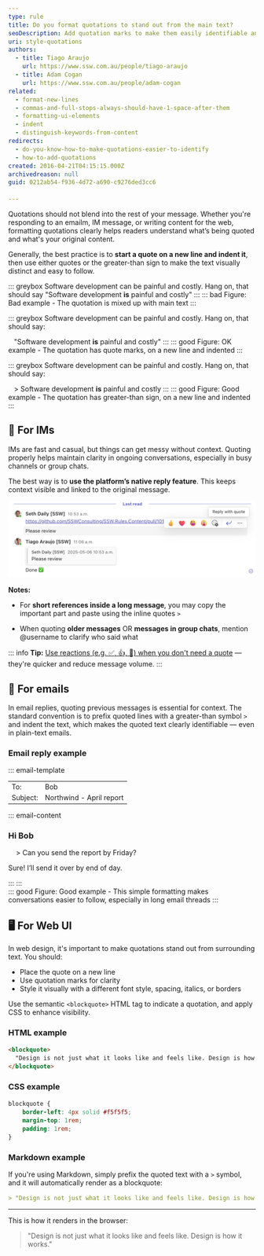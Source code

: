 ```yaml
---
type: rule
title: Do you format quotations to stand out from the main text?
seoDescription: Add quotation marks to make them easily identifiable and improve readability by starting a new line with indentation.
uri: style-quotations
authors:
  - title: Tiago Araujo
    url: https://www.ssw.com.au/people/tiago-araujo
  - title: Adam Cogan
    url: https://www.ssw.com.au/people/adam-cogan
related:
  - format-new-lines
  - commas-and-full-stops-always-should-have-1-space-after-them
  - formatting-ui-elements
  - indent
  - distinguish-keywords-from-content
redirects:
  - do-you-know-how-to-make-quotations-easier-to-identify
  - how-to-add-quotations
created: 2016-04-21T04:15:15.000Z
archivedreason: null
guid: 0212ab54-f936-4d72-a690-c9276ded3cc6

---
```


Quotations should not blend into the rest of your message. Whether you're responding to an emailm, IM message, or writing content for the web, formatting quotations clearly helps readers understand what’s being quoted and what's your original content.

<!--endintro-->

Generally, the best practice is to **start a quote on a new line and indent it**, then use either quotes or the greater-than sign to make the text visually distinct and easy to follow.

::: greybox
Software development can be painful and costly. Hang on, that should say "Software development **is** painful and costly"
:::
::: bad
Figure: Bad example - The quotation is mixed up with main text
:::

::: greybox
Software development can be painful and costly. Hang on, that should say:

&nbsp;&nbsp;&nbsp;"Software development **is** painful and costly"
:::
::: good
Figure: OK example - The quotation has quote marks, on a new line and indented
:::

::: greybox
Software development can be painful and costly. Hang on, that should say:

&nbsp;&nbsp;&nbsp;> Software development **is** painful and costly
:::
::: good
Figure: Good example - The quotation has greater-than sign, on a new line and indented
:::

## 💬 For IMs

IMs are fast and casual, but things can get messy without context. Quoting properly helps maintain clarity in ongoing conversations, especially in busy channels or group chats.

The best way is to **use the platform’s native reply feature**. This keeps context visible and linked to the original message.

![Figure: Replying feature in IM helps keeping the conversation organized](im-reply-example.png)

**Notes:**

* For **short references inside a long message**, you may copy the important part and paste using the inline quotes `>`

* When quoting **older messages** OR **messages in group chats**, mention @username to clarify who said what

::: info
**Tip:** [Use reactions (e.g. ✅, 👍, 👀) when you don't need a quote](/easy-questions/#ask-for-reactions-for-multiple-options) — they're quicker and reduce message volume.
:::

## 📧 For emails

In email replies, quoting previous messages is essential for context. The standard convention is to prefix quoted lines with a greater-than symbol `>` and indent the text, which makes the quoted text clearly identifiable — even in plain-text emails.

### Email reply example

::: email-template  

| | |
| -------- | --- |
| To:      | Bob                      |
| Subject: | Northwind - April report |
::: email-content

### Hi Bob

&nbsp;&nbsp;&nbsp; > Can you send the report by Friday?

Sure! I’ll send it over by end of day.

:::
:::  
::: good
Figure: Good example - This simple formatting makes conversations easier to follow, especially in long email threads
:::

## 🖥️ For Web UI

In web design, it's important to make quotations stand out from surrounding text. You should:

* Place the quote on a new line
* Use quotation marks for clarity
* Style it visually with a different font style, spacing, italics, or borders

Use the semantic `<blockquote>` HTML tag to indicate a quotation, and apply CSS to enhance visibility.

### HTML example

```html
<blockquote>
  "Design is not just what it looks like and feels like. Design is how it works."
</blockquote>
```

### CSS example

```css
blockquote {
    border-left: 4px solid #f5f5f5;
    margin-top: 1rem;
    padding: 1rem;
}
```

### Markdown example

If you're using Markdown, simply prefix the quoted text with a `>` symbol, and it will automatically render as a blockquote:

```md
> "Design is not just what it looks like and feels like. Design is how it works."
```

---

This is how it renders in the browser:

> "Design is not just what it looks like and feels like. Design is how it works."
